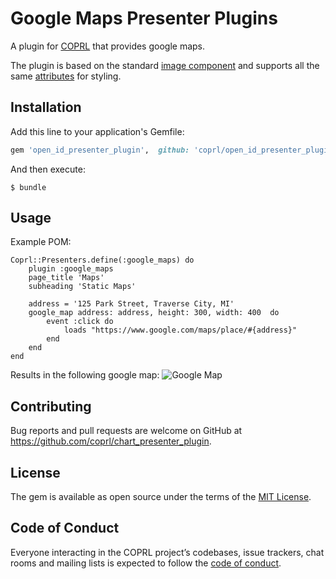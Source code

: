 # Google Maps Presenter Plugins

A plugin for [COPRL](http://github.com/coprl/coprl) that provides google maps.

The plugin is based on the standard [image component](https://coprl-ruby.herokuapp.com/images) and supports all the same [attributes](https://github.com/coprl/coprl/blob/master/lib/coprl/presenters/dsl/components/image.rb) for styling.

## Installation

Add this line to your application's Gemfile:

```ruby
gem 'open_id_presenter_plugin',  github: 'coprl/open_id_presenter_plugin', branch: :main, require: false
```

And then execute:

    $ bundle

## Usage

Example POM:

    Coprl::Presenters.define(:google_maps) do
        plugin :google_maps
        page_title 'Maps'
        subheading 'Static Maps'
        
        address = '125 Park Street, Traverse City, MI'
        google_map address: address, height: 300, width: 400  do
            event :click do
                loads "https://www.google.com/maps/place/#{address}"
            end
        end
    end


Results in the following google map:
![Google Map](https://dl.dropbox.com/s/bmhhs50sj90nyph/Screen%20Shot%202021-06-03%20at%203.32.04%20PM.png?dl=0)

## Contributing

Bug reports and pull requests are welcome on GitHub at https://github.com/coprl/chart_presenter_plugin.

## License

The gem is available as open source under the terms of the [MIT License](https://opensource.org/licenses/MIT).

## Code of Conduct

Everyone interacting in the COPRL project’s codebases, issue trackers, chat rooms and mailing lists is expected to follow the [code of conduct](https://github.com/coprl/coprl/blob/master/CODE-OF-CONDUCT.md).
